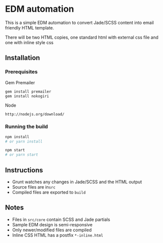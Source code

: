 # EDM automation
This is a simple EDM automation to convert Jade/SCSS content into email friendly HTML template.

There will be two HTML copies, one standard html with external css file and one with inline style css

## Installation

### Prerequisites

Gem Premailer
```bash
gem install premailer
gem install nokogiri
```
Node
```
http://nodejs.org/download/
```

### Running the build

```bash
npm install 
# or yarn install

npm start
# or yarn start
```

## Instructions
* Grunt watches any changes in Jade/SCSS and the HTML output
* Source files are in```src```
* Compiled files are exported to ```build```

## Notes
* Files in ```src/core``` contain SCSS and Jade partials
* Sample EDM design is semi-responsive
* Only newer/modified files are compiled
* Inline CSS HTML has a postfix ```*-inline.html```


